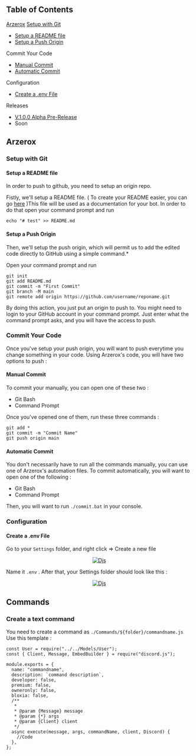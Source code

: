 ﻿## Table of Contents

[Arzerox](#arzerox)
[Setup with Git](#setup-with-git)

- [Setup a README file](#setup-a-readme-file)
- [Setup a Push Origin](#setup-a-push-origin)

Commit Your Code

- [Manual Commit](#manual-commit)
- [Automatic Commit](#automatic-commit)

Configuration

- [Create a .env File]()

Releases

- [V.1.0.0 Alpha Pre-Release](https://github.com/LordKamaYT/Arzerox/releases/tag/Pre-Release)
- Soon

## Arzerox

### Setup with Git

#### Setup a README file

In order to push to github, you need to setup an origin repo.

Fistly, we'll setup a README file. ( To create your README easier, you can go [here](https://stackedit.io/app#) )This file will be used as a documentation for your bot. In order to do that open your command prompt and run

    echo "# test" >> README.md

#### Setup a Push Origin

Then, we'll setup the push origin, which will permit us to add the edited code directly to GitHub using a simple command.\*

Open your command prompt and run

    git init
    git add README.md
    git commit -m "First Commit"
    git branch -M main
    git remote add origin https://github.com/username/reponame.git

By doing this action, you just put an origin to push to.
You might need to login to your GitHub account in your command prompt. Just enter what the command prompt asks, and you will have the access to push.

### Commit Your Code

Once you've setup your push origin, you will want to push everytime you change something in your code. Using Arzerox's code, you will have two options to push :

#### Manual Commit

To commit your manually, you can open one of these two :

- Git Bash
- Command Prompt

Once you've opened one of them, run these three commands :

    git add *
    git commit -m "Commit Name"
    git push origin main

#### Automatic Commit

You don't necessarily have to run all the commands manually, you can use one of Arzerox's automation files. To commit automatically, you will want to open one of the following :

- Git Bash
- Command Prompt

Then, you will want to run `./commit.bat` in your console.

### Configuration

#### Create a .env File

Go to your `Settings` folder, and right click => Create a new file

<p align="center">
  <a href="https://bit.ly/arzerox_bot" target="blank"><img src="https://media.discordapp.net/attachments/1063751938371502100/1063752093413941268/image.png" alt="Djs" /></a>
</p>

Name it `.env` . After that, your Settings folder should look like this :

<p align="center">
  <a href="https://bit.ly/arzerox_bot" target="blank"><img src="https://media.discordapp.net/attachments/1063751938371502100/1063752849835687956/image.png" alt="Djs" /></a>
</p>

## Commands

### Create a text command

You need to create a command as `./Commands/${folder}/commandname.js`
Use this template :

```
const User = require("../../Models/User");
const { Client, Message, EmbedBuilder } = require("discord.js");

module.exports = {
  name: "commandname",
  description: `command description`,
  developer: false,
  premium: false,
  owneronly: false,
  bloxia: false,
  /**
   *
   * @param {Message} message
   * @param {*} args
   * @param {Client} client
   */
  async execute(message, args, commandName, client, Discord) {
    //Code
  },
};
```
